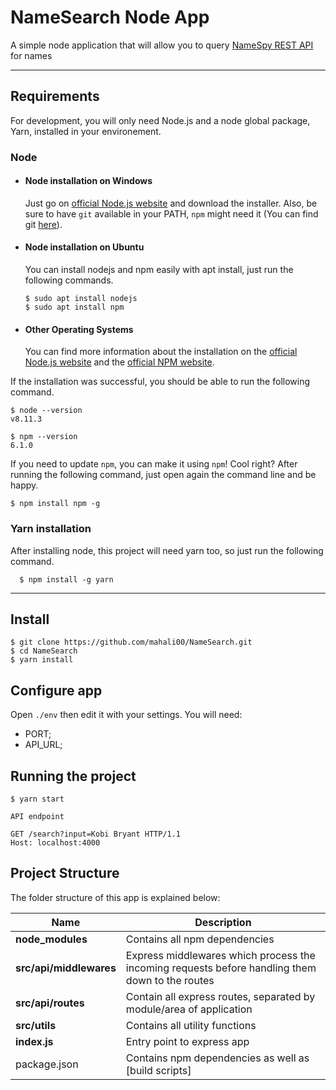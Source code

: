 # NameSearch Node App

A simple node application that will allow you to query [NameSpy REST API](https://www.namespy.dev/) for names

---

## Requirements

For development, you will only need Node.js and a node global package, Yarn, installed in your environement.

### Node

- #### Node installation on Windows

  Just go on [official Node.js website](https://nodejs.org/) and download the installer.
  Also, be sure to have `git` available in your PATH, `npm` might need it (You can find git [here](https://git-scm.com/)).

- #### Node installation on Ubuntu

  You can install nodejs and npm easily with apt install, just run the following commands.

      $ sudo apt install nodejs
      $ sudo apt install npm

- #### Other Operating Systems
  You can find more information about the installation on the [official Node.js website](https://nodejs.org/) and the [official NPM website](https://npmjs.org/).

If the installation was successful, you should be able to run the following command.

    $ node --version
    v8.11.3

    $ npm --version
    6.1.0

If you need to update `npm`, you can make it using `npm`! Cool right? After running the following command, just open again the command line and be happy.

    $ npm install npm -g

###

### Yarn installation

After installing node, this project will need yarn too, so just run the following command.

      $ npm install -g yarn

---

## Install

    $ git clone https://github.com/mahali00/NameSearch.git
    $ cd NameSearch
    $ yarn install

## Configure app

Open `./env` then edit it with your settings. You will need:

- PORT;
- API_URL;

## Running the project

    $ yarn start

    API endpoint

    GET /search?input=Kobi Bryant HTTP/1.1
    Host: localhost:4000

## Project Structure

The folder structure of this app is explained below:

| Name                    | Description                                                                                     |
| ----------------------- | ----------------------------------------------------------------------------------------------- |
| **node_modules**        | Contains all npm dependencies                                                                   |
| **src/api/middlewares** | Express middlewares which process the incoming requests before handling them down to the routes |
| **src/api/routes**      | Contain all express routes, separated by module/area of application                             |
| **src/utils**           | Contains all utility functions                                                                  |
| **index.js**            | Entry point to express app                                                                      |
| package.json            | Contains npm dependencies as well as [build scripts]                                            |
